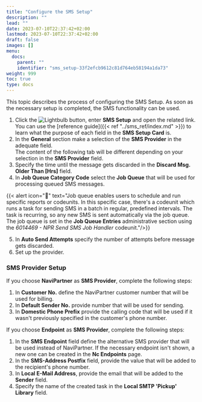 ```yaml
---
title: "Configure the SMS Setup"
description: ""
lead: ""
date: 2023-07-10T22:37:42+02:00
lastmod: 2023-07-10T22:37:42+02:00
draft: false
images: []
menu:
  docs:
    parent: ""
    identifier: "sms_setup-33f2efcb9612c81d764eb58194a1da73"
weight: 999
toc: true
type: docs
---
```


This topic describes the process of configuring the SMS Setup. As soon as the necessary setup is completed, the SMS functionality can be used.


1. Click the ![Lightbulb](Lightbulb_icon.PNG) button, enter **SMS Setup** and open the related link.      
   You can use the [reference guide]({{< ref "../sms_ref/index.md" >}}) to learn what the purpose of each field in the **SMS Setup Card** is. 
2. In the **General** section make a selection of the **SMS Provider** in the adequate field.       
   The content of the following tab will be different depending on your selection in the **SMS Provider** field.
3. Specify the time until the message gets discarded in the **Discard Msg. Older Than \[Hrs]** field.
4. In **Job Queue Category Code** select the **Job Queue** that will be used for processing queued SMS messages.     

  {{< alert icon="📝" text="Job queue enables users to schedule and run specific reports or codeunits. In this specific case, there's a codeunit which runs a task for sending SMS in a batch in regular, predefined intervals. The task is recurring, so any new SMS is sent automatically via the job queue. The job queue is set in the **Job Queue Entries** administrative section using the *6014469 - NPR Send SMS Job Handler* codeunit."/>}}

5. In **Auto Send Attempts** specify the number of attempts before message gets discarded.
6. Set up the provider.

### SMS Provider Setup

If you choose **NaviPartner** as **SMS Provider**, complete the following steps:

   1. In **Customer No.** define the NaviPartner customer number that will be used for billing.
   2. In **Default Sender No.** provide number that will be used for sending.
   3. In **Domestic Phone Prefix** provide the calling code that will be used if it wasn't previously specified in the customer's phone number.

If you choose **Endpoint** as **SMS Provider**, complete the following steps:

   1. In the **SMS Endpoint** field define the alternative SMS provider that will be used instead of NaviPartner. If the necessary endpoint isn't shown, a new one can be created in the **Nc Endpoints** page.
   2. In the **SMS-Address Postfix** field, provide the value that will be added to the recipient's phone number.
   3. In **Local E-Mail Address**, provide the email that will be added to the **Sender** field.
   4. Specify the name of the created task in the **Local SMTP 'Pickup' Library** field.
   